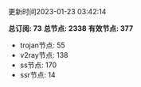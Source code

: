 更新时间2023-01-23 03:42:14

**总订阅: 73**
**总节点: 2338**
**有效节点: 377**
- trojan节点: 55
- v2ray节点: 138
- ss节点: 170
- ssr节点: 14
